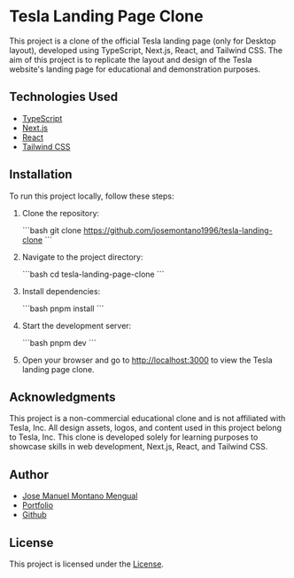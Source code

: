 # Tesla Landing Page Clone

This project is a clone of the official Tesla landing page (only for Desktop layout), developed using TypeScript, Next.js, React, and Tailwind CSS. The aim of this project is to replicate the layout and design of the Tesla website's landing page for educational and demonstration purposes.

## Technologies Used

- [TypeScript](https://www.typescriptlang.org/)
- [Next.js](https://nextjs.org/)
- [React](https://reactjs.org/)
- [Tailwind CSS](https://tailwindcss.com/)

## Installation

To run this project locally, follow these steps:

1. Clone the repository:

   \`\`\`bash
   git clone https://github.com/josemontano1996/tesla-landing-clone
   \`\`\`

2. Navigate to the project directory:

   \`\`\`bash
   cd tesla-landing-page-clone
   \`\`\`

3. Install dependencies:

   \`\`\`bash
   pnpm install
   \`\`\`

4. Start the development server:

   \`\`\`bash
   pnpm dev
   \`\`\`

5. Open your browser and go to [http://localhost:3000](http://localhost:3000) to view the Tesla landing page clone.

## Acknowledgments

This project is a non-commercial educational clone and is not affiliated with Tesla, Inc. All design assets, logos, and content used in this project belong to Tesla, Inc. This clone is developed solely for learning purposes to showcase skills in web development, Next.js, React, and Tailwind CSS.

## Author

- [Jose Manuel Montano Mengual](https://www.linkedin.com/in/josemanuelmontanomengual)
- [Portfolio](https://jm3development.vercel.app)
- [Github](https://github.com/josemontano1996)

## License

This project is licensed under the [License](/license.txt).

